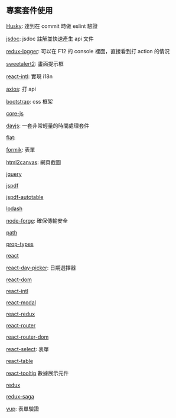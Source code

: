 ## 專案套件使用

[Husky](https://www.npmjs.com/package/husky): 達到在 commit 時做 eslint 驗證

[jsdoc](https://www.npmjs.com/package/jsdoc): jsdoc 註解並快速產生 api 文件

[redux-logger](https://www.npmjs.com/package/redux-logger): 可以在 F12 的 console 裡面，直接看到打 action 的情況

[sweetalert2](https://www.npmjs.com/package/sweetalert2): 畫面提示框

[react-intl](https://www.npmjs.com/package/react-intl): 實現 i18n

[axios](https://www.npmjs.com/package/axios): 打 api

[bootstrap](https://www.npmjs.com/package/bootstrap): css 框架

[core-js](https://www.npmjs.com/package/core-js)

[dayjs](https://www.npmjs.com/package/dayjs): 一套非常輕量的時間處理套件

[flat](https://www.npmjs.com/package/flat):

[formik](https://www.npmjs.com/package/formik): 表單

[html2canvas](https://www.npmjs.com/package/html2canvas): 網頁截圖

[jquery](https://www.npmjs.com/package/jquery)

[jspdf](https://www.npmjs.com/package/jspdf)

[jspdf-autotable](https://www.npmjs.com/package/jspdf-autotable)

[lodash](https://www.npmjs.com/package/lodash)

[node-forge](https://www.npmjs.com/package/node-forge): 確保傳輸安全

[path](https://www.npmjs.com/package/path)

[prop-types](https://www.npmjs.com/package/prop-types)

[react](https://www.npmjs.com/package/react)

[react-day-picker](https://www.npmjs.com/package/react-day-picker): 日期選擇器

[react-dom](https://www.npmjs.com/package/react-dom)

[react-intl](https://www.npmjs.com/package/react-intl)

[react-modal](https://www.npmjs.com/package/react-modal)

[react-redux](https://www.npmjs.com/package/react-redux)

[react-router](https://www.npmjs.com/package/react-router)

[react-router-dom](https://www.npmjs.com/package/react-router-dom)

[react-select](https://www.npmjs.com/package/react-select): 表單

[react-table](https://www.npmjs.com/package/react-table)

[react-tooltip](https://www.npmjs.com/package/react-tooltip) 數據展示元件

[redux](https://www.npmjs.com/package/redux)

[redux-saga](https://www.npmjs.com/package/redux-saga)

[yup](https://www.npmjs.com/package/yup): 表單驗證
